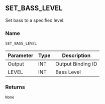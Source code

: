 ## SET\_BASS\_LEVEL

Set bass to a specified level.


### Name

`SET_BASS_LEVEL`


| Parameter | Type | Description       |
| --------- | ---- | ----------------- |
| Output    | INT  | Output Binding ID |
| LEVEL     | INT  | Bass Level        |


### Returns

`None`